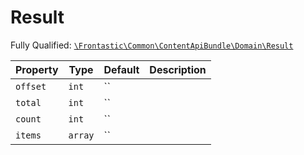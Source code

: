 #  Result

Fully Qualified: [`\Frontastic\Common\ContentApiBundle\Domain\Result`](../../../../src/php/ContentApiBundle/Domain/Result.php)



Property|Type|Default|Description
--------|----|-------|-----------
`offset`|`int`|``|
`total`|`int`|``|
`count`|`int`|``|
`items`|`array`|``|

